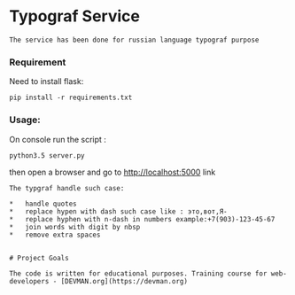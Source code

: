 # Typograf Service
```
The service has been done for russian language typograf purpose
```
### Requirement
Need to install flask:
```
pip install -r requirements.txt
```
### Usage:
On console run the script :
```
python3.5 server.py 
```
then open a browser and go to [http://localhost:5000](http://localhost:5000) link
``` 
The typgraf handle such case:

*   handle quotes
*   replace hypen with dash such case like : это,вот,Я-
*   replace hyphen with n-dash in numbers example:+7(903)-123-45-67
*   join words with digit by nbsp
*   remove extra spaces


# Project Goals

The code is written for educational purposes. Training course for web-developers - [DEVMAN.org](https://devman.org)
